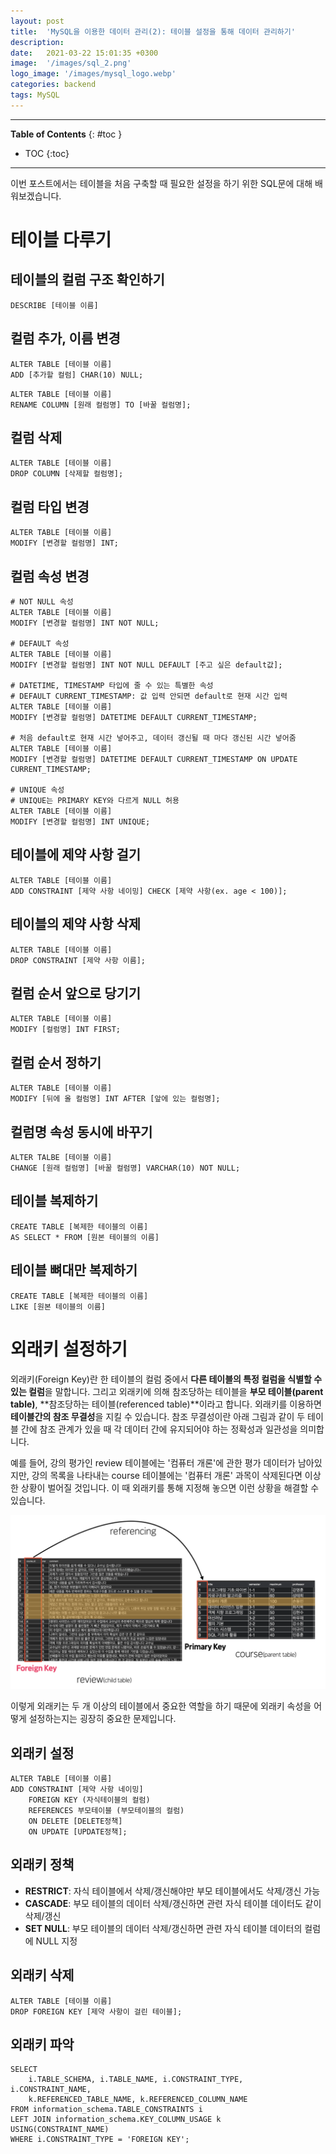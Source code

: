 ```yaml
---
layout: post
title:  'MySQL을 이용한 데이터 관리(2): 테이블 설정을 통해 데이터 관리하기'
description: 
date:   2021-03-22 15:01:35 +0300
image:  '/images/sql_2.png'
logo_image: '/images/mysql_logo.webp'
categories: backend
tags: MySQL
---
```


---
**Table of Contents**
{: #toc }
*  TOC
{:toc}

---  

이번 포스트에서는 테이블을 처음 구축할 때 필요한 설정을 하기 위한 SQL문에 대해 배워보겠습니다. 

# 테이블 다루기  

## 테이블의 컬럼 구조 확인하기  

```
DESCRIBE [테이블 이름]
```  

## 컬럼 추가, 이름 변경  

```
ALTER TABLE [테이블 이름] 
ADD [추가할 컬럼] CHAR(10) NULL;
```

```
ALTER TABLE [테이블 이름]
RENAME COLUMN [원래 컬럼명] TO [바꿀 컬럼명];
```

## 컬럼 삭제

```
ALTER TABLE [테이블 이름]
DROP COLUMN [삭제할 컬럼명];
```

## 컬럼 타입 변경  

```
ALTER TABLE [테이블 이름]
MODIFY [변경할 컬럼명] INT;
```  

## 컬럼 속성 변경  

```
# NOT NULL 속성
ALTER TABLE [테이블 이름]
MODIFY [변경할 컬럼명] INT NOT NULL;

# DEFAULT 속성
ALTER TABLE [테이블 이름]
MODIFY [변경할 컬럼명] INT NOT NULL DEFAULT [주고 싶은 default값];

# DATETIME, TIMESTAMP 타입에 줄 수 있는 특별한 속성
# DEFAULT CURRENT_TIMESTAMP: 값 입력 안되면 default로 현재 시간 입력
ALTER TABLE [테이블 이름]
MODIFY [변경할 컬럼명] DATETIME DEFAULT CURRENT_TIMESTAMP;

# 처음 default로 현재 시간 넣어주고, 데이터 갱신될 때 마다 갱신된 시간 넣어줌  
ALTER TABLE [테이블 이름]
MODIFY [변경할 컬럼명] DATETIME DEFAULT CURRENT_TIMESTAMP ON UPDATE CURRENT_TIMESTAMP;

# UNIQUE 속성
# UNIQUE는 PRIMARY KEY와 다르게 NULL 허용
ALTER TABLE [테이블 이름]
MODIFY [변경할 컬럼명] INT UNIQUE;
```  

## 테이블에 제약 사항 걸기  

```
ALTER TABLE [테이블 이름]
ADD CONSTRAINT [제약 사항 네이밍] CHECK [제약 사항(ex. age < 100)];
```  

## 테이블의 제약 사항 삭제

```
ALTER TABLE [테이블 이름]
DROP CONSTRAINT [제약 사항 이름];
```

## 컬럼 순서 앞으로 당기기  

```
ALTER TABLE [테이블 이름]
MODIFY [컬럼명] INT FIRST;
```

## 컬럼 순서 정하기

```
ALTER TABLE [테이블 이름]
MODIFY [뒤에 올 컬럼명] INT AFTER [앞에 있는 컬럼명];
```  

## 컬럼명 속성 동시에 바꾸기

```
ALTER TALBE [테이블 이름]
CHANGE [원래 컬럼명] [바꿀 컬럼명] VARCHAR(10) NOT NULL;
```  

## 테이블 복제하기

```
CREATE TABLE [복제한 테이블의 이름]
AS SELECT * FROM [원본 테이블의 이름]
```

## 테이블 뼈대만 복제하기

```
CREATE TABLE [복제한 테이블의 이름]
LIKE [원본 테이블의 이름]
```  

# 외래키 설정하기  

외래키(Foreign Key)란 한 테이블의 컬럼 중에서 **다른 테이블의 특정 컬럼을 식별할 수 있는 컬럼**을 말합니다. 그리고 외래키에 의해 참조당하는 테이블을 **부모 테이블(parent table)**, **참조당하는 테이블(referenced table)**이라고 합니다. 외래키를 이용하면 **테이블간의 참조 무결성**을 지킬 수 있습니다. 참조 무결성이란 아래 그림과 같이 두 테이블 간에 참조 관계가 있을 때 각 데이터 간에 유지되어야 하는 정확성과 일관성을 의미합니다.  

예를 들어, 강의 평가인 review 테이블에는 '컴퓨터 개론'에 관한 평가 데이터가 남아있지만, 강의 목록을 나타내는 course 테이블에는 '컴퓨터 개론' 과목이 삭제된다면 이상한 상황이 벌어질 것입니다. 이 때 외래키를 통해 지정해 놓으면 이런 상황을 해결할 수 있습니다. 

![](/images/sql_2.png)  

이렇게 외래키는 두 개 이상의 테이블에서 중요한 역할을 하기 때문에 외래키 속성을 어떻게 설정하는지는 굉장히 중요한 문제입니다.  

## 외래키 설정

```
ALTER TABLE [테이블 이름]
ADD CONSTRAINT [제약 사항 네이밍]
    FOREIGN KEY (자식테이블의 컬럼)
    REFERENCES 부모테이블 (부모테이블의 컬럼)
    ON DELETE [DELETE정책]
    ON UPDATE [UPDATE정책];
```  

## 외래키 정책
- **RESTRICT**: 자식 테이블에서 삭제/갱신해야만 부모 테이블에서도 삭제/갱신 가능
- **CASCADE**: 부모 테이블의 데이터 삭제/갱신하면 관련 자식 테이블 데이터도 같이 삭제/갱신
- **SET NULL**: 부모 테이블의 데이터 삭제/갱신하면 관련 자식 테이블 데이터의 컬럼에 NULL 지정  

## 외래키 삭제

```
ALTER TABLE [테이블 이름]
DROP FOREIGN KEY [제약 사항이 걸린 테이블];
```

## 외래키 파악

```
SELECT
    i.TABLE_SCHEMA, i.TABLE_NAME, i.CONSTRAINT_TYPE, i.CONSTRAINT_NAME,
    k.REFERENCED_TABLE_NAME, k.REFERENCED_COLUMN_NAME
FROM information_schema.TABLE_CONSTRAINTS i
LEFT JOIN information_schema.KEY_COLUMN_USAGE k
USING(CONSTRAINT_NAME)
WHERE i.CONSTRAINT_TYPE = 'FOREIGN KEY';
```